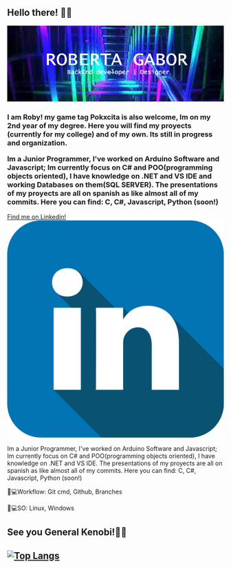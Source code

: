 ## Hello there! 👋✨

<img src="header.gif" >
<h3>I am Roby! my game tag Pokxcita is also welcome, Im on my 2nd year of my degree. Here you will find my proyects (currently for my college) and of my own. Its still in progress and organization.

Im a Junior Programmer, I've worked on Arduino Software and Javascript; Im currently focus on C# and POO(programming objects oriented), I have knowledge on .NET and VS IDE and working Databases on them(SQL SERVER). The presentations of my proyects are all on spanish as like almost all of my commits. Here you can find: C, C#, Javascript, Python (soon!)</h3>

<a href="https://www.linkedin.com/in/robertagabordeveloper/">Find me on Linkedin!<img src="linkedinIco.png" alt="180px" id="logo"></a>

Im a Junior Programmer, I've worked on Arduino Software and Javascript; Im currently focus on C# and POO(programming objects oriented), I have knowledge on .NET and VS IDE. The presentations of my proyects are all on spanish as like almost all of my commits. Here you can find: C, C#, Javascript, Python (soon!)

🧑💻Workflow: Git cmd, Github, Branches

🧑💻SO: Linux, Windows
</h3>
<h2>See you General Kenobi!👋✨<h2>

[![Top Langs](https://github-readme-stats.vercel.app/api/top-langs/?username=RobertaGabor&layout=compact)](https://github.com/anuraghazra/github-readme-stats)
<!--
**RobertaGabor/RobertaGabor** is a ✨ _special_ ✨ repository because its `README.md` (this file) appears on your GitHub profile.

Here are some ideas to get you started:

- 🔭 I’m currently working on ...
- 🌱 I’m currently learning ...
- 👯 I’m looking to collaborate on ...
- 🤔 I’m looking for help with ...
- 💬 Ask me about ...
- 📫 How to reach me: ...
- 😄 Pronouns: ...
- ⚡ Fun fact: ...
-->

